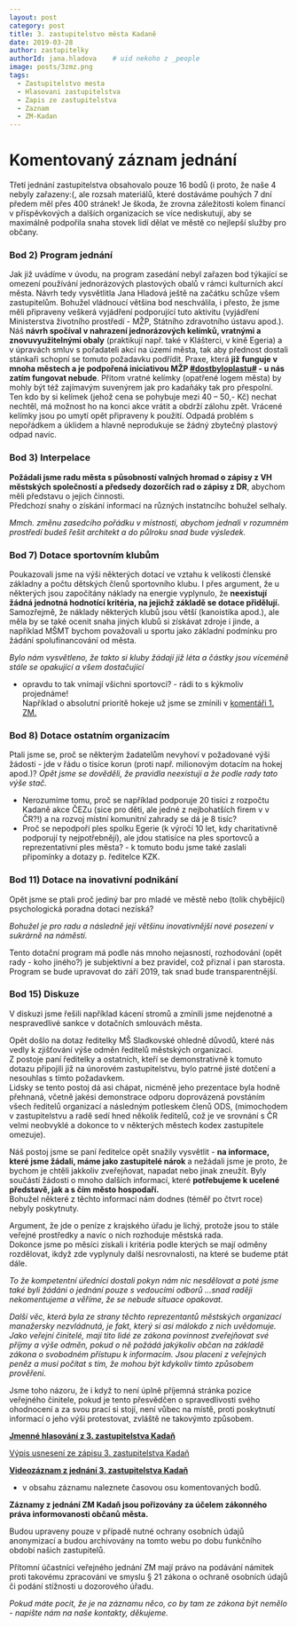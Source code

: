 ```yaml
---
layout: post
category: post
title: 3. zastupitelstvo města Kadaně
date: 2019-03-28
author: zastupitelky
authorId: jana.hladova    # uid nekoho z _people
image: posts/3zmz.png
tags:
  - Zastupitelstvo mesta
  - Hlasovani zastupitelstva
  - Zapis ze zastupitelstva
  - Zaznam 
  - ZM-Kadan
---
```


# Komentovaný záznam jednání 

Třetí jednání zastupitelstva obsahovalo pouze 16 bodů (i proto, že naše 4 nebyly zařazeny:(, ale rozsah materiálů, které dostáváme pouhých 7 dní předem měl přes 400 stránek! 
Je škoda, že zrovna záležitosti kolem financí v příspěvkových a dalších organizacích se více nediskutují, 
aby se maximálně podpořila snaha stovek lidí dělat ve městě co nejlepší služby pro občany.

### Bod 2) Program jednání
Jak již uvádíme v úvodu, na program zasedání nebyl zařazen bod týkající se omezení používání jednorázových plastových obalů v rámci kulturních akcí města. Návrh tedy vysvětlitla Jana Hladová ještě na začátku schůze všem zastupitelům. Bohužel vládnoucí většina bod neschválila, i přesto, že jsme měli připraveny veškerá vyjádření podporující tuto aktivitu (vyjádření Ministerstva životního prostředí - MŽP, Státního zdravotního ústavu apod.). 
Náš **návrh spočíval v nahrazení jednorázových kelímků, vratnými a znovuvyužitelnými obaly** (praktikují např. také v Klášterci, v kině Egeria) a v úpravách smluv s pořadateli akcí na území města, tak aby přednost dostali stánkaři schopní se tomuto požadavku podřídit. 
Praxe, která **již funguje v mnoha městech a je podpořená  iniciativou MŽP [#dostbyloplastu#](https://www.dostbyloplastu.cz/) - u nás zatím fungovat nebude**. Přitom vratné kelímky (opatřené logem města) by mohly být též zajímavým suvenýrem jak pro kadaňáky tak pro přespolní. Ten kdo by si kelímek (jehož cena se pohybuje mezi 40 – 50,- Kč) nechat nechtěl, má možnost ho na konci akce vrátit a obdrží zálohu zpět. Vrácené kelímky jsou po umytí opět připraveny k použití. Odpadá problém s nepořádkem a úklidem a hlavně neprodukuje se žádný zbytečný plastový odpad navíc.

### Bod 3) Interpelace 
**Požádali jsme radu města s působností valných hromad o zápisy z VH městských společností a předsedy dozorčích rad o zápisy z DR**, abychom měli představu o jejich činnosti.   
Předchozí snahy o získání informací na různých instatncíhc bohužel selhaly.   

*Mmch. změnu zasedcího pořádku v místnosti, abychom jednali v rozumném prostředí budeš řešit architekt a do půlroku snad bude výsledek.* 

### Bod 7) Dotace sportovním klubům 
Poukazovali jsme na výši některých dotací ve vztahu k velikosti členské základny a počtu dětských členů sportovního klubu. I přes argument, že u některých jsou započítány náklady na energie vyplynulo, že **neexistují žádná jednotná hodnotící kritéria, na jejichž základě se dotace přidělují.**
Samozřejmě, že náklady některých klubů jsou větší (kanoistika apod.), ale měla by se také ocenit snaha jiných klubů si získávat zdroje i jinde, a například MŠMT bychom považovali u sportu jako základní podmínku pro žádání spolufinancování od města.   

*Bylo nám vysvětleno, že takto si kluby žádají již léta a částky jsou víceméně stále se opakující a všem dostačující* 
- opravdu to tak vnímají všichni sportovci? - rádi to s kýkmoliv projednáme!   
Například o absolutní prioritě hokeje už jsme se zmínili v [komentáři 1. ZM.](https://kadan.pirati.cz/aktuality/1zmz.html)

### Bod 8) Dotace ostatním organizacím
Ptali jsme se, proč se některým žadatelům nevyhoví v požadované výši žádosti - jde v řádu o tisíce korun (proti např. milionovým dotacím na hokej apod.)? 
*Opět jsme se dověděli, že pravidla neexistují a že podle rady tato výše stač.* 
- Nerozumíme tomu, proč se například podporuje 20 tisíci z rozpočtu Kadaně akce ČEZu (sice pro děti, ale jedné z nejbohatších firem v v ČR?!) a na rozvoj místní komunitní zahrady se dá je 8 tisíc? 
- Proč se nepodpoří ples spolku Egerie (k výročí 10 let, kdy charitativně podporují ty nejpotřebnějí), ale jdou statisíce na ples sportovců a reprezentativní ples města? - k tomuto bodu jsme také zaslali připomínky a dotazy p. ředitelce KZK.
  
### Bod 11) Dotace na inovativní podnikání 
Opět jsme se ptali proč jediný bar pro mladé ve městě nebo (tolik chybějící) psychologická poradna dotaci nezíská?  

*Bohužel je pro radu a následně její většinu inovativnější nové posezení v sukrárně na náměstí.*    

Tento dotační program má podle nás mnoho nejasností, rozhodování (opět rady - koho jiného?) je subjektivní a bez pravidel, což přiznal i pan starosta. Program se bude upravovat do září 2019, tak snad bude transparentnější.

### Bod 15) Diskuze
V diskuzi jsme řešili například kácení stromů a zmínili jsme nejdenotné a nespravedlivé sankce v dotačních smlouvách města.   

Opět došlo na dotaz ředitelky MŠ Sladkovské ohledně důvodů, které nás vedly k zjišťování výše odměn ředitelů městských organizací.  
Z postoje paní ředitelky a ostatních, kteří se demonstrativně k tomuto dotazu připojili již na únorovém zastupitelstvu, bylo patrné jisté dotčení a nesouhlas s tímto požadavkem.  
Lidsky se tento postoj dá asi chápat, nicméně jeho prezentace byla hodně přehnaná, včetně jakési demonstrace odporu doprovázená povstáním všech ředitelů organizací a následným potleskem členů ODS, (mimochodem v zastupitelstvu a radě sedí hned několik ředitelů, což je ve srovnání s ČR velmi neobvyklé a dokonce to v některých městech kodex zastupitele omezuje).  

Náš postoj jsme se paní ředitelce opět snažily vysvětlit - **na informace, které jsme žádali, máme jako zastupitelé nárok** a nežádali jsme je proto, že bychom je chtěli jakkoliv zveřejňovat, napadat nebo jinak zneužít. Byly součástí žádosti o mnoho dalších informací, které **potřebujeme k ucelené představě, jak a s čím město hospodaří.**   
Bohužel některé z těchto informací nám dodnes (téměř po čtvrt roce) nebyly poskytnuty.    

Argument, že jde o peníze z krajského úřadu je lichý, protože jsou to stále veřejné prostředky a navíc o nich rozhoduje městská rada.  
Dokonce jsme po měsíci získali i kritéria podle kterých se mají odměny rozdělovat, ikdyž zde vyplynuly další nesrovnalosti, na které se budeme ptát dále.   

*To že kompetentní úředníci dostali pokyn nám nic nesdělovat a poté jsme také byli žádáni o jednání pouze s vedoucími odborů ...snad raději nekomentujeme a věříme, že se nebude situace opakovat.*

*Další věc, která byla ze strany těchto reprezentantů městských organizací manažersky nezvládnutá, je fakt, který si asi málokdo z nich uvědomuje. Jako veřejní činitelé, mají tito lidé ze zákona povinnost zveřejňovat své příjmy a výše odměn, pokud o ně požádá jakýkoliv občan na základě zákona o svobodném přístupu k informacím. Jsou placeni z veřejných peněz a musí počítat s tím, že mohou být kdykoliv tímto způsobem prověřeni.*  

Jsme toho názoru, že i když to není úplně příjemná stránka pozice veřejného činitele, pokud je tento přesvědčen o spravedlivosti svého ohodnocení a za svou prací si stojí, není vůbec na místě, proti poskytnutí informací o jeho výši protestovat, zvláště ne takovýmto způsobem.   


**[Jmenné hlasování z 3. zastupitelstva Kadaň]()**

[Výpis usnesení ze zápisu 3. zastupitelstva Kadaň](http://www.mesto-kadan.cz/obcan/9046/vypis-usneseni-ze-zapisu-z-3-zasedani-zastupitelstva-mesta)

**[Videozáznam z jednání 3. zastupitelstva Kadaň](https://www.youtube.com/watch?v=kP8hLFUK0a8)** 
- v obsahu záznamu naleznete časovou osu komentovaných bodů.

**Záznamy z jednání ZM Kadaň jsou pořizovány za účelem zákonného práva informovanosti občanů města.** 

Budou upraveny pouze v případě nutné ochrany osobních údajů anonymizací a budou archivovány na tomto webu po dobu funkčního období našich zastupitelů. 

Přítomní účastníci veřejného jednání ZM mají právo na podávání námitek proti takovému zpracování ve smyslu § 21 zákona o ochraně osobních údajů či podání stížnosti u dozorového úřadu.

*Pokud máte pocit, že je na záznamu něco, co by tam ze zákona být nemělo - napište nám na naše kontakty, děkujeme.*

